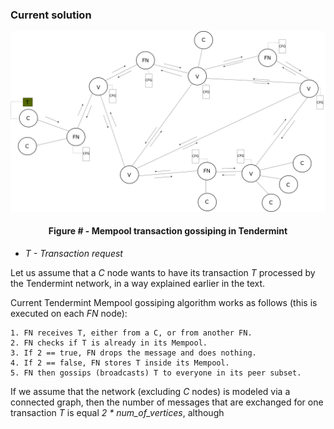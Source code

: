 ### Current solution

![](https://github.com/lukamiletic95/papers/blob/master/images/fig3.png)
<div align='center'> 
	<h4>Figure # - Mempool transaction gossiping in Tendermint</h4>
</div>

* *T - Transaction request*

Let us assume that a *C* node wants to have its transaction *T* processed by the Tendermint network, in a way explained earlier in the text.

Current Tendermint Mempool gossiping algorithm works as follows (this is executed on each *FN* node):

	1. FN receives T, either from a C, or from another FN.
	2. FN checks if T is already in its Mempool.
	3. If 2 == true, FN drops the message and does nothing.
	4. If 2 == false, FN stores T inside its Mempool.
	5. FN then gossips (broadcasts) T to everyone in its peer subset.
	
If we assume that the network (excluding *C* nodes) is modeled via a connected graph, then the number of messages that are exchanged for one transaction *T* is equal *2 * num_of_vertices*, although 
	


<!--stackedit_data:
eyJoaXN0b3J5IjpbMTMzOTg5ODUyNiw2Njc3OTQwNTksLTE4Nj
k0NzUzMDIsLTQzMzIwMjQ3Miw0NDQ5ODcxNTYsMTE1MzcwNjQy
NiwtMTI2MTMxMjM2Myw1MjQwMzM1MDQsMTg5NjQyNDM2OCwtMT
E2MjczMDA2NiwtMzkzMTI1MzMyLDMxMzQ3MTI3NF19
-->